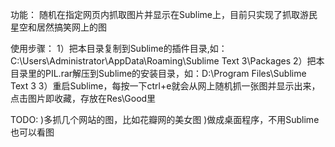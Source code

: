 功能：
随机在指定网页内抓取图片并显示在Sublime上，目前只实现了抓取游民星空和居然搞笑网上的图

使用步骤：
1）把本目录复制到Sublime的插件目录,如：C:\Users\Administrator\AppData\Roaming\Sublime Text 3\Packages
2）把本目录里的PIL.rar解压到Sublime的安装目录，如：D:\Program Files\Sublime Text 3
3）重启Sublime，每按一下ctrl+e就会从网上随机抓一张图并显示出来，点击图片即收藏，存放在Res\Good里

TODO:
)多抓几个网站的图，比如花瓣网的美女图
)做成桌面程序，不用Sublime也可以看图